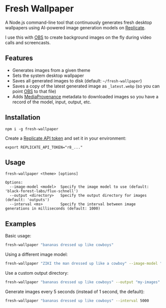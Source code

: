# Fresh Wallpaper

A Node.js command-line tool that continuously generates fresh desktop wallpapers using AI-powered image generation models on [Replicate](https://replicate.com/).

I use this with [OBS](https://obsproject.com/) to create background images on the fly during video calls and screencasts.

## Features

- Generates images from a given theme
- Sets the system desktop wallpaper
- Saves all generated images to disk (default: `~/fresh-wallpaper`)
- Saves a copy of the latest generated image as `_latest.webp` (so you can point [OBS](https://obsproject.com/) to that file)
- Adds [MediaProvenance](https://github.com/zeke/media-provenance) metadata to downloaded images so you have a record of the model, input, output, etc.

## Installation

```
npm i -g fresh-wallpaper
```

Create a [Replicate API token](https://replicate.com/account/api-tokens) and set it in your environment:

```
export REPLICATE_API_TOKEN="r8_..."
```

## Usage

```
fresh-wallpaper <theme> [options]

Options:
  --image-model <model>  Specify the image model to use (default: 'black-forest-labs/flux-schnell')
  --output <directory>   Specify the output directory for images (default: 'outputs')
  --interval <ms>        Specify the interval between image generations in milliseconds (default: 1000)
```

## Examples

Basic usage:

```sh
fresh-wallpaper "bananas dressed up like cowboys"
```

Using a different image model:

```sh
fresh-wallpaper "ZIKI the man dressed up like a cowboy" --image-model "zeke/ziki-flux:dadc276a9062240e68f110ca06521752f334777a94f031feb0ae78ae3edca58e"
```

Use a custom output directory:

```sh
fresh-wallpaper "bananas dressed up like cowboys" --output "my-images"
```

Generate images every 5 seconds (instead of 1 second, the default):

```sh
fresh-wallpaper "bananas dressed up like cowboys" --interval 5000
```

